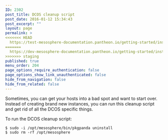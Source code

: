 ```yaml
---
ID: 2302
post_title: DCOS cleanup script
post_date: 2016-01-12 15:34:43
post_excerpt: ""
layout: page
permalink: >
<<<<<<< HEAD
  https://test-mesosphere-documentation.pantheon.io/getting-started/installing/installing-enterprise-edition/dcos-cleanup-script/
=======
  https://dev-mesosphere-documentation.pantheon.io/getting-started/installing/installing-enterprise-edition/dcos-cleanup-script/
>>>>>>> staging
published: true
menu_order: 204
page_options_require_authentication: false
page_options_show_link_unauthenticated: false
hide_from_navigation: false
hide_from_related: false
---
```

Sometimes, you can get your hosts into a bad spot and want to start over. Instead of creating brand new instances, you can run this cleanup script and get rid of all the DCOS specific things.

To run the DCOS cleanup script:

    $ sudo -i /opt/mesosphere/bin/pkgpanda uninstall
    $ sudo rm -rf /opt/mesosphere